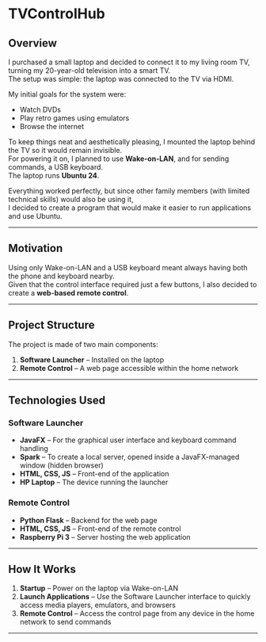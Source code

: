 # TVControlHub

## Overview
I purchased a small laptop and decided to connect it to my living room TV, turning my 20-year-old television into a smart TV.  
The setup was simple: the laptop was connected to the TV via HDMI.

My initial goals for the system were:
- Watch DVDs
- Play retro games using emulators
- Browse the internet

To keep things neat and aesthetically pleasing, I mounted the laptop behind the TV so it would remain invisible.  
For powering it on, I planned to use **Wake-on-LAN**, and for sending commands, a USB keyboard.  
The laptop runs **Ubuntu 24**.

Everything worked perfectly, but since other family members (with limited technical skills) would also be using it,  
I decided to create a program that would make it easier to run applications and use Ubuntu.

---

## Motivation
Using only Wake-on-LAN and a USB keyboard meant always having both the phone and keyboard nearby.  
Given that the control interface required just a few buttons, I also decided to create a **web-based remote control**.

---

## Project Structure
The project is made of two main components:

1. **Software Launcher** – Installed on the laptop
2. **Remote Control** – A web page accessible within the home network

---

## Technologies Used

### Software Launcher
- **JavaFX** – For the graphical user interface and keyboard command handling
- **Spark** – To create a local server, opened inside a JavaFX-managed window (hidden browser)
- **HTML, CSS, JS** – Front-end of the application
- **HP Laptop** – The device running the launcher

### Remote Control
- **Python Flask** – Backend for the web page
- **HTML, CSS, JS** – Front-end of the remote control
- **Raspberry Pi 3** – Server hosting the web application

---

## How It Works
1. **Startup** – Power on the laptop via Wake-on-LAN  
2. **Launch Applications** – Use the Software Launcher interface to quickly access media players, emulators, and browsers  
3. **Remote Control** – Access the control page from any device in the home network to send commands

---